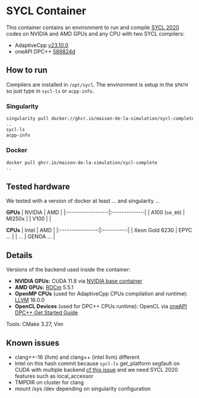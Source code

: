 # SYCL Container

This container contains an environment to run and compile [SYCL 2020](https://registry.khronos.org/SYCL/specs/sycl-2020/html/sycl-2020.html) codes on NVIDIA and AMD GPUs and any CPU with two SYCL compilers:
- AdaptiveCpp [v23.10.0](https://github.com/AdaptiveCpp/AdaptiveCpp/tree/v23.10.0)
- oneAPI DPC++ [589824d](https://github.com/intel/llvm/tree/589824d74532c85dee50e006cdc6685269eadfef) 

## How to run

Compilers are installed in `/opt/sycl`. The environment is setup in the `$PATH` so just type in `sycl-ls` or `acpp-info`.

### Singularity
```sh
singularity pull docker://ghcr.io/maison-de-la-simulation/sycl-complete
..
sycl-ls
acpp-info
```

### Docker
```sh
docker pull ghcr.io/maison-de-la-simulation/sycl-complete
..
```

## Tested hardware
We tested with a version of docker at least ... and singularity ...

**GPUs**
| NVIDIA            |      AMD      |
|:-----------------:|:-------------:|
| A100 (`sm_80`)    |    MI250x     |
| V100              |               |

**CPUs**
|       Intel      | AMD        |
|:----------------:|:----------:|
| Xeon Gold 6230   | EPYC ...   |
| ...              | GENOA ...  |

## Details
Versions of the backend used inside the container:
- **NVIDIA GPUs:** CUDA 11.8 via [NVIDIA base container](https://hub.docker.com/layers/nvidia/cuda/11.8.0-devel-ubuntu20.04/images/sha256-6e12af425102e25d3e644ed353072eca3aa8c5f11dd79fa8e986664f9e62b37a?context=explore)
- **AMD GPUs:** [ROCm](https://docs.amd.com/en/docs-5.5.0/deploy/linux/index.html) 5.5.1
- **OpenMP CPUs** (used for AdaptiveCpp CPUs compilation and runtime): [LLVM](https://apt.llvm.org/) 16.0.0
- **OpenCL Devices** (used for DPC++ CPUs runtime): OpenCL via [oneAPI DPC++ Get Started Guide](https://intel.github.io/llvm-docs/GetStartedGuide.html#install-low-level-runtime)

Tools:
CMake 3.27, Vim

## Known issues
- clang++-16 (llvm) and clang++ (intel llvm) different
- Intel on this hash commit because `sycl-ls` get_platform segfault on CUDA with multiple backend [cf this issue](https://github.com/intel/llvm/issues/4381) and we need SYCL 2020 features such as local_accessor 
- TMPDIR on cluster for clang
- mount /sys /dev depending on singularity configuration
